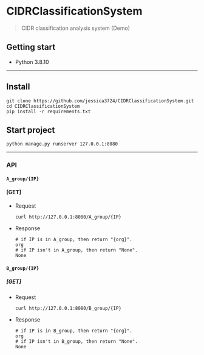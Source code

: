 # CIDRClassificationSystem
> CIDR classification analysis system (Demo)

## Getting start
 - Python 3.8.10
---
## Install
```shell
git clone https://github.com/jessica3724/CIDRClassificationSystem.git
cd CIDRClassificationSystem
pip install -r requirements.txt
```
## Start project
```
python manage.py runserver 127.0.0.1:8080
``` 
---
### API 
#### `A_group/{IP}`
#### [GET]
- Request
    ```shell
    curl http://127.0.0.1:8080/A_group/{IP}
    ```

- Response
    ```
    # if IP is in A_group, then return "{org}".
    org
    # if IP isn't in A_group, then return "None".
    None
    ```

#### `B_group/{IP}`
##### [GET]
- Request
    ```shell
    curl http://127.0.0.1:8080/B_group/{IP}
    ```
- Response
    ```
    # if IP is in B_group, then return "{org}".
    org
    # if IP isn't in B_group, then return "None".
    None
    ```
